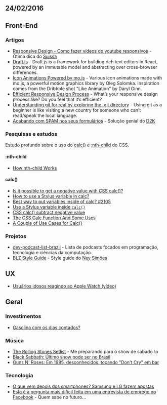 24/02/2016
----------

## Front-End

### Artigos

* [Responsive Design - Como fazer vídeos do youtube responsivos](https://t.co/lc4uIXGexG) - Ótima dica do [Suissa](@suissa)
* [Draft.js](https://facebook.github.io/draft-js/) - Draft.js is a framework for building rich text editors in React, powered by an immutable model and abstracting over cross-browser differences.
* [Icon Animations Powered by mo.js](http://tympanus.net/codrops/2016/02/23/icon-animations-powered-by-mo-js/) - Various icon animations made with mo.js, a powerful motion graphics library by Oleg Solomka. Inspiration comes from the Dribbble shot "Like Animation" by Daryl Ginn.
* [Efficient Responsive Design Process](https://www.smashingmagazine.com/2016/02/efficient-responsive-design-process/) - What’s your responsive design process like? Do you feel that it’s efficient? 
* [Understanding git for real by exploring the .git directory](https://medium.freecodecamp.com/understanding-git-for-real-by-exploring-the-git-directory-1e079c15b807?gi=63d576c4360f#.xjh0acd30) - Using git as a beginner is like visiting a new country for someone who can’t read/speak the local language. 
* [Acabando com SPAM nos seus formulários](http://blog.da2k.com.br/2015/02/16/acabando-com-spam-nos-seus-formularios/#.Vs3vrp3IIeA.twitter) - Solução genial do [D2K](@fdaciuk)

### Pesquisas e estudos

Estudo profundo sobre o uso do [calc()](https://developer.mozilla.org/en/docs/Web/CSS/calc) e [:nth-child](https://developer.mozilla.org/en-US/docs/Web/CSS/:nth-child) do CSS.

#### :nth-child 

- [How nth-child Works](https://css-tricks.com/how-nth-child-works/)

#### calc()

- [Is it possible to get a negative value with CSS calc()?](http://stackoverflow.com/questions/25205039/is-it-possible-to-get-a-negative-value-with-css-calc)
- [How to use a Stylus variable in calc?](http://stackoverflow.com/questions/32272158/how-to-use-a-stylus-variable-in-calc)
- [Best way to put variables inside of calc? #2105](https://github.com/stylus/stylus/issues/2105)
- [Use a Stylus variable inside `calc()`](http://codepen.io/thebabydino/pen/OPNZjO/)
- [CSS calc() subtract negative value](http://stackoverflow.com/questions/17782439/css-calc-subtract-negative-value) 
- [The CSS Calc Function And Some Uses](http://callmenick.com/post/the-css-calc-function-and-some-uses)
- [A Couple of Use Cases for Calc()](https://css-tricks.com/a-couple-of-use-cases-for-calc/)

### Projetos

- [dev-podcast-list-brazil](https://github.com/erichideki/dev-podcast-list-brazil) - Lista de podcasts focados em programação, tecnologia e ciências da computação.
- [BLZ Style Guide](http://codepen.io/collection/nvOmWm/) - Style guide do [Ney Simões](@neysimoes)

## UX

- [Usuários idosos reagindo ao Apple Watch (vídeo)](https://t.co/YA3aSxAl4U)

## Geral 
 
### Investimentos

- [Gasolina com os dias contados?](http://seumadrugainvestimentos.blogspot.com.br/2016/02/gasolina-com-os-dias-contados.html)

### Música

- [The Rolling Stones Setlist](http://www.setlist.fm/setlist/the-rolling-stones/2016/estadio-do-maracana-rio-de-janeiro-brazil-1bf36120.html) - Me preparando para o show de sábado \o
- [Black Sabbath: Último show pode ser no Brasil](http://whiplash.net/materias/news_794/239056-blacksabbath.html)
- [Guns N' Roses: Em 1985, desconhecidos, tocando "Don't Cry" em bar](http://whiplash.net/materias/curiosidades/238774-gunsnroses.html)

### Tecnologia

- [O que vem depois dos smartphones? Samsung e LG fazem apostas](https://t.co/R033s8XjWj)
- [Esta é a pergunta mais difícil feita em uma entrevista de emprego no Facebook](http://olhardigital.uol.com.br/pro/noticia/esta-e-a-pergunta-mais-dificil-feita-em-uma-entrevista-de-emprego-no-facebook/55405) - Quem sabe no futuro...
